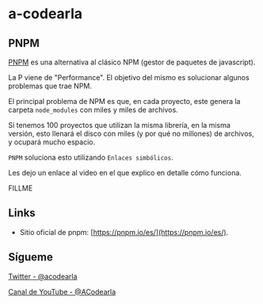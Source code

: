 # a-codearla

## PNPM
[PNPM](https://pnpm.io/es/) es una alternativa al clásico NPM (gestor de paquetes de javascript).

La P viene de "Performance". El objetivo del mismo es solucionar algunos problemas que trae NPM.

El principal problema de NPM es que, en cada proyecto, este genera la carpeta `node_modules` con miles y miles de archivos.

Si tenemos 100 proyectos que utilizan la misma librería, en la misma versión, esto llenará el disco con miles (y por qué no millones) de archivos, y ocupará mucho espacio.

`PNPM` soluciona esto utilizando `Enlaces simbólicos`.

Les dejo un enlace al video en el que explico en detalle cómo funciona.

FILLME

## Links
* Sitio oficial de pnpm: [https://pnpm.io/es/](https://pnpm.io/es/).

## Sígueme
[Twitter - @acodearla](https://twitter.com/acodearla)

[Canal de YouTube - @ACodearla](https://www.youtube.com/c/ACodearla)